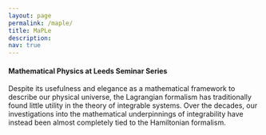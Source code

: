 ```yaml
---
layout: page
permalink: /maple/
title: MaPLe
description:
nav: true
---
```


<h4> <b>Ma</b>thematical <b>P</b>hysics at <b>Le</b>eds Seminar Series</h4>

Despite its usefulness and elegance as a mathematical framework to describe our physical universe, the Lagrangian formalism has traditionally found little utility in the theory of integrable systems. Over the decades, our investigations into the mathematical underpinnings of integrability have instead been almost completely tied to the Hamiltonian formalism.
